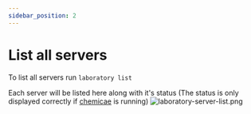 ```yaml
---
sidebar_position: 2
---
```


# List all servers

To list all servers run `laboratory list`

Each server will be listed here along with it's status (The status is only displayed correctly if [chemicae](#) is running)
![laboratory-server-list.png](/img/docs/laboratory-server-list.png)